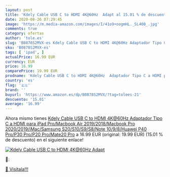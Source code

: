```yaml
---
layout: post
title: 'Kdely Cable USB C to HDMI 4K@60Hz  Adapt al 15.01 % de descuento'
date: 2020-08-26 07:29:45
image: 'https://m.media-amazon.com/images/I/41o9+oogmHL._SL400_.jpg'
comments: true
category: ofertas
author: 'tole.es'
slug: 'B0878S2MVX-es Kdely Cable USB C to HDMI 4K@60Hz Adaptador Tipo C a HDMI...'
sku: 'B0878S2MVX-es'
tags: [ 'ipad', ]
actualPrice: 16.99 EUR
currency: EUR
price: 16.99
comparePrice: 19.99 EUR
prodname: 'Kdely Cable USB C to HDMI 4K@60Hz  Adaptador Tipo C a HDMI para iPad Pro/Macbook Air 2019/2018/Macbook Pro 2020/2019/iMac/Samsung S20/S10/S9/S8/Note 10/9/8/Huawei P40 Pro/P30 Pro/P20 Pro/Mate20 Pro'
country: 'es'
flag: '🇪🇸'
brand: ''
buyurl: 'https://www.amazon.es/dp/B0878S2MVX/?tag=tolees-21'
descuento: '15.01'
average: '16.99'
---
```


Ahora mismo tienes [Kdely Cable USB C to HDMI 4K@60Hz  Adaptador Tipo C a HDMI para iPad Pro/Macbook Air 2019/2018/Macbook Pro 2020/2019/iMac/Samsung S20/S10/S9/S8/Note 10/9/8/Huawei P40 Pro/P30 Pro/P20 Pro/Mate20 Pro](https://www.amazon.es/dp/B0878S2MVX/?tag=tolees-21) a 16.99 EUR (original: 19.99 EUR) (15.01 %  de descuento) en el siguiente enlace!

[![Kdely Cable USB C to HDMI 4K@60Hz  Adapt](https://m.media-amazon.com/images/I/41o9+oogmHL._SL400_.jpg)](https://www.amazon.es/dp/B0878S2MVX/?tag=tolees-21)

🔎:


[🛒 Visítala!!!](https://www.amazon.es/dp/B0878S2MVX/?tag=tolees-21)
